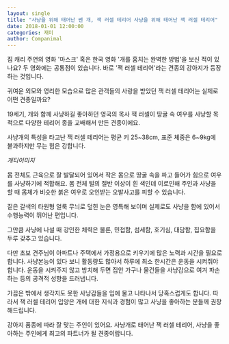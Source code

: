 ```yaml
---
layout: single
title: "사냥을 위해 태어난 쎈 개, 잭 러셀 테리어 사냥을 위해 태어난 잭 러셀 테리어"
date: 2018-01-01 12:00:00
categories: 재미
author: Companimal
---
```


짐 캐리 주연의 영화 '마스크' 혹은 한국 영화 '개를 훔치는 완벽한 방법'을 보신 적이 있나요? 두 영화에는 공통점이 있습니다. 바로 '잭 러셀 테리어'라는 견종의 강아지가 등장하는 것입니다.

귀여운 외모와 영리한 모습으로 많은 관객들의 사랑을 받았던 잭 러셀 테리어는 실제로 어떤 견종일까요?

19세기, 개와 함께 사냥하길 좋아하던 영국의 목사 잭 러셀이 땅굴 속 여우를 사냥할 목적으로 다양한 테리어 종을 교배해서 만든 견종이에요.

사냥개의 특성을 타고난 잭 러셀 테리어는 평균 키 25~38cm, 표준 체중은 6~9kg에 불과하지만 무는 힘은 강합니다.

_게티이미지_

몸 전체도 근육으로 잘 발달되어 있어서 작은 몸으로 땅굴 속을 파고 들어가 힘으로 여우를 사냥하기에 적합해요. 몸 전체 털의 절반 이상이 흰 색인데 이로인해 주인과 사냥을 할 때 몸체가 비슷한 붉은 여우로 오인받는 오발사고를 피할 수 있습니다.

짙은 갈색의 타원형 얼룩 무늬로 덮힌 눈은 영특해 보이며 실제로도 사냥을 함에 있어서 수행능력이 뛰어난 편입니다.

그만큼 사냥에 나설 때 강인한 체력은 물론, 민첩함, 섬세함, 호기심, 대담함, 집요함을 두루 갖추고 있습니다.

다만 초보 견주님이 아파트나 주택에서 가정용으로 키우기에 많은 노력과 시간을 필요로 합니다. 사냥본능이 있다 보니 활동량도 많아서 하루에 최소 한시간은 운동을 시켜줘야 합니다. 운동을 시켜주지 않고 방치해 두면 집안 가구나 물건들을 사냥감으로 여겨 파손하는 등의 공격적 성향을 드러냅니다.

가끔은 밖에서 생각지도 못한 사냥감들을 입에 물고 나타나서 당혹스럽게도 합니다. 따라서 잭 러셀 테리어 입양은 개에 대한 지식과 경험이 많고 사냥을 좋아하는 분들께 권장해드립니다.

강아지 품종에 따라 잘 맞는 주인이 있어요. 사냥개로 태어난 잭 러셀 테리어, 사냥을 좋아하는 주인에게 최고의 파트너가 될 견종이랍니다.

